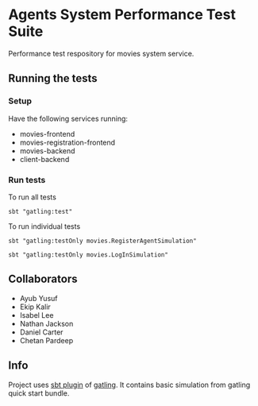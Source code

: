 # Agents System Performance Test Suite
Performance test respository for movies system service.

## Running the tests
### Setup
Have the following services running:
- movies-frontend
- movies-registration-frontend
- movies-backend
- client-backend


### Run tests
To run all tests
```
sbt "gatling:test"
```
To run individual tests
```
sbt "gatling:testOnly movies.RegisterAgentSimulation"
```
```
sbt "gatling:testOnly movies.LogInSimulation"
```



## Collaborators
- Ayub Yusuf
- Ekip Kalir
- Isabel Lee
- Nathan Jackson
- Daniel Carter
- Chetan Pardeep

## Info
Project uses [sbt plugin][sbtplugindoc] of [gatling][gatlingdoc].
It contains basic simulation from gatling quick start bundle.

[sbtplugindoc]: https://gatling.io/docs/current/extensions/sbt_plugin/
[gatlingdoc]: https://gatling.io/docs/current/advanced_tutorial/
